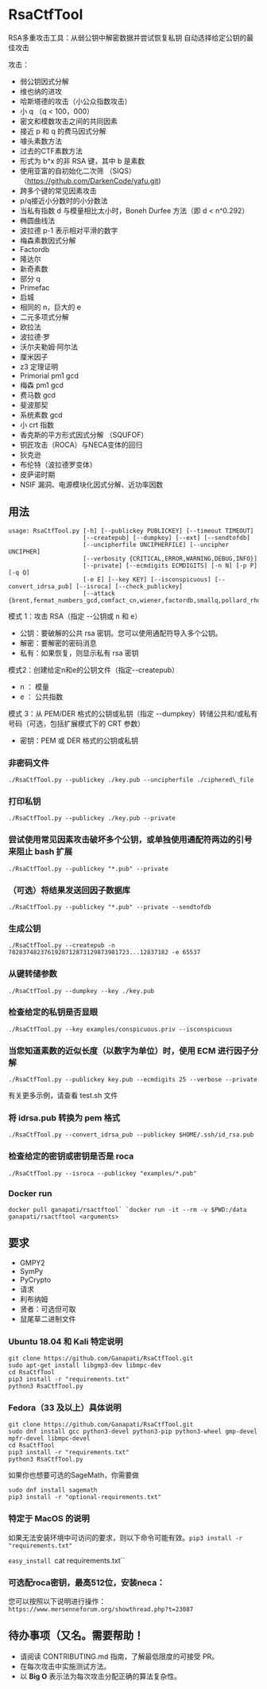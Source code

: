 # RsaCtfTool

RSA多重攻击工具：从弱公钥中解密数据并尝试恢复私钥 自动选择给定公钥的最佳攻击

攻击：

- 弱公钥因式分解
- 维也纳的进攻
- 哈斯塔德的攻击（小公众指数攻击）
- 小 q （q < 100，000）
- 密文和模数攻击之间的共同因素
- 接近 p 和 q 的费马因式分解
- 噱头素数方法
- 过去的CTF素数方法
- 形式为 b^x 的非 RSA 键，其中 b 是素数
- 使用亚富的自初始化二次筛 （SIQS） （https://github.com/DarkenCode/yafu.git)
- 跨多个键的常见因素攻击
- p/q接近小分数时的小分数法
- 当私有指数 d 与模量相比太小时，Boneh Durfee 方法（即 d < n^0.292）
- 椭圆曲线法
- 波拉德 p-1 表示相对平滑的数字
- 梅森素数因式分解
- Factordb
- 隆达尔
- 新奇素数
- 部分 q
- Primefac
- 启城
- 相同的 n，巨大的 e
- 二元多项式分解
- 欧拉法
- 波拉德·罗
- 沃尔夫勒姆·阿尔法
- 厘米因子
- z3 定理证明
- Primorial pm1 gcd
- 梅森 pm1 gcd
- 费马数 gcd
- 斐波那契
- 系统素数 gcd
- 小 crt 指数
- 香克斯的平方形式因式分解 （SQUFOF）
- 铜匠攻击（ROCA）与NECA变体的回归
- 狄克逊
- 布伦特（波拉德罗变体）
- 皮萨诺时期
- NSIF 漏洞、电源模块化因式分解、近功率因数

## 用法

```
usage: RsaCtfTool.py [-h] [--publickey PUBLICKEY] [--timeout TIMEOUT]
                     [--createpub] [--dumpkey] [--ext] [--sendtofdb]
                     [--uncipherfile UNCIPHERFILE] [--uncipher UNCIPHER]
                     [--verbosity {CRITICAL,ERROR,WARNING,DEBUG,INFO}]
                     [--private] [--ecmdigits ECMDIGITS] [-n N] [-p P] [-q Q]
                     [-e E] [--key KEY] [--isconspicuous] [--convert_idrsa_pub] [--isroca] [--check_publickey]
                     [--attack {brent,fermat_numbers_gcd,comfact_cn,wiener,factordb,smallq,pollard_rho,euler,z3_solver,neca,cm_factor,mersenne_pm1_gcd,SQUFOF,small_crt_exp,fibonacci_gcd,smallfraction,boneh_durfee,roca,fermat,londahl,mersenne_primes,partial_q,siqs,noveltyprimes,binary_polinomial_factoring,primorial_pm1_gcd,pollard_p_1,ecm2,cube_root,system_primes_gcd,dixon,ecm,pastctfprimes,qicheng,wolframalpha,hastads,same_n_huge_e,commonfactors,pisano_period,nsif,all}]
```

模式 1：攻击 RSA（指定 --公钥或 n 和 e）

- 公钥：要破解的公共 rsa 密钥。您可以使用通配符导入多个公钥。
- 解密：要解密的密码消息
- 私有：如果恢复，则显示私有 rsa 密钥

模式2：创建给定n和e的公钥文件（指定--createpub）

- n ： 模量
- e ： 公共指数

模式 3：从 PEM/DER 格式的公钥或私钥（指定 --dumpkey）转储公共和/或私有号码（可选，包括扩展模式下的 CRT 参数）

- 密钥：PEM 或 DER 格式的公钥或私钥

### 非密码文件

```
./RsaCtfTool.py --publickey ./key.pub --uncipherfile ./ciphered\_file
```

### 打印私钥

```
./RsaCtfTool.py --publickey ./key.pub --private
```

### 尝试使用常见因素攻击破坏多个公钥，或单独使用通配符两边的引号来阻止 bash 扩展

```
./RsaCtfTool.py --publickey "*.pub" --private
```

### （可选）将结果发送回因子数据库

```
./RsaCtfTool.py --publickey "*.pub" --private --sendtofdb
```

### 生成公钥

```
./RsaCtfTool.py --createpub -n 7828374823761928712873129873981723...12837182 -e 65537
```

### 从键转储参数

```
./RsaCtfTool.py --dumpkey --key ./key.pub
```

### 检查给定的私钥是否显眼

```
./RsaCtfTool.py --key examples/conspicuous.priv --isconspicuous
```

### 当您知道素数的近似长度（以数字为单位）时，使用 ECM 进行因子分解

```
./RsaCtfTool.py --publickey key.pub --ecmdigits 25 --verbose --private
```

有关更多示例，请查看 test.sh 文件

### 将 idrsa.pub 转换为 pem 格式

```
./RsaCtfTool.py --convert_idrsa_pub --publickey $HOME/.ssh/id_rsa.pub
```

### 检查给定的密钥或密钥是否是 roca

```
./RsaCtfTool.py --isroca --publickey "examples/*.pub"
```

### Docker run

```
docker pull ganapati/rsactftool` `docker run -it --rm -v $PWD:/data ganapati/rsactftool <arguments>
```

## 要求

- GMPY2
- SymPy
- PyCrypto
- 请求
- 利布纳姆
- 贤者：可选但可取
- 鼠尾草二进制文件

### Ubuntu 18.04 和 Kali 特定说明

```
git clone https://github.com/Ganapati/RsaCtfTool.git
sudo apt-get install libgmp3-dev libmpc-dev
cd RsaCtfTool
pip3 install -r "requirements.txt"
python3 RsaCtfTool.py
```

### Fedora（33 及以上）具体说明

```
git clone https://github.com/Ganapati/RsaCtfTool.git
sudo dnf install gcc python3-devel python3-pip python3-wheel gmp-devel mpfr-devel libmpc-devel
cd RsaCtfTool
pip3 install -r "requirements.txt"
python3 RsaCtfTool.py
```

如果你也想要可选的SageMath，你需要做

```
sudo dnf install sagemath
pip3 install -r "optional-requirements.txt"
```

### 特定于 MacOS 的说明

如果无法安装环境中可访问的要求，则以下命令可能有效。`pip3 install -r "requirements.txt"`

`easy_install `cat requirements.txt``

### 可选配roca密钥，最高512位，安装neca：

您可以按照以下说明进行操作：`https://www.mersenneforum.org/showthread.php?t=23087`

## 待办事项（又名。需要帮助！

- 请阅读 CONTRIBUTING.md 指南，了解最低限度的可接受 PR。
- 在每次攻击中实施测试方法。
- 以 **Big O** 表示法为每次攻击分配正确的算法复杂性。